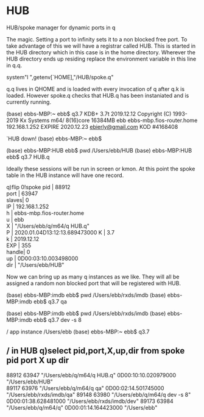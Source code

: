 # HUB
HUB/spoke manager for dynamic ports in q

The magic. Setting a port to infinity sets it to a non blocked free port.
To take advantage of this we will have a registrar called HUB.
This is started in the HUB directory which in this case is in the home directory.
Wherever the HUB directory ends up residing replace the environment variable in this line in q.q.

system"l ",getenv[`HOME],"/HUB/spoke.q"

q.q lives in QHOME and is loaded with every invocation of q after q.k is loaded.
However spoke.q checks that HUB.q has been instaniated and is currently running.

(base) ebbs-MBP:~ ebb$ q3.7
KDB+ 3.7t 2019.12.12 Copyright (C) 1993-2019 Kx Systems
m64/ 8(16)core 16384MB ebb ebbs-mbp.fios-router.home 192.168.1.252 EXPIRE 2020.12.23 ebierly@gmail.com KOD #4168408

`HUB down!
(base) ebbs-MBP:~ ebb$ 

(base) ebbs-MBP:HUB ebb$ pwd
/Users/ebb/HUB
(base) ebbs-MBP:HUB ebb$ q3.7 HUB.q

Ideally these sessions will be run in screen or kmon.
At this point the spoke table in the HUB instance will have one record.

q)flip 0!spoke
pid   | 88912                        
port  | 63947                        
slaves| 0                            
IP    | 192.168.1.252                
h     | ebbs-mbp.fios-router.home    
u     | ebb                          
X     | "/Users/ebb/q/m64/q HUB.q"   
P     | 2020.01.04D13:12:13.689473000
K     | 3.7                          
k     | 2019.12.12                   
EXP   | 355                          
handle| 0                            
up    | 0D00:03:10.003498000         
dir   | "/Users/ebb/HUB"       

Now we can bring up as many q instances as we like.
They will all be assigned a random non blocked port that will be registered with HUB.

(base) ebbs-MBP:imdb ebb$ pwd
/Users/ebb/rxds/imdb
(base) ebbs-MBP:imdb ebb$ q3.7 qa

(base) ebbs-MBP:imdb ebb$ pwd
/Users/ebb/rxds/imdb
(base) ebbs-MBP:imdb ebb$ q3.7 dev -s 8

/ app instance
/Users/ebb
(base) ebbs-MBP:~ ebb$ q3.7

/ in HUB
q)select pid,port,X,up,dir from spoke
pid   port  X                             up                   dir                       
-----------------------------------------------------------------------------------------
88912 63947 "/Users/ebb/q/m64/q HUB.q"    0D00:10:10.020979000 "/Users/ebb/HUB"          
89117 63976 "/Users/ebb/q/m64/q qa"       0D00:02:14.501745000 "/Users/ebb/rxds/imdb/qa" 
89148 63980 "/Users/ebb/q/m64/q dev -s 8" 0D00:01:38.628481000 "/Users/ebb/rxds/imdb/dev"
89173 63984 "/Users/ebb/q/m64/q"          0D00:01:14.164423000 "/Users/ebb"     

